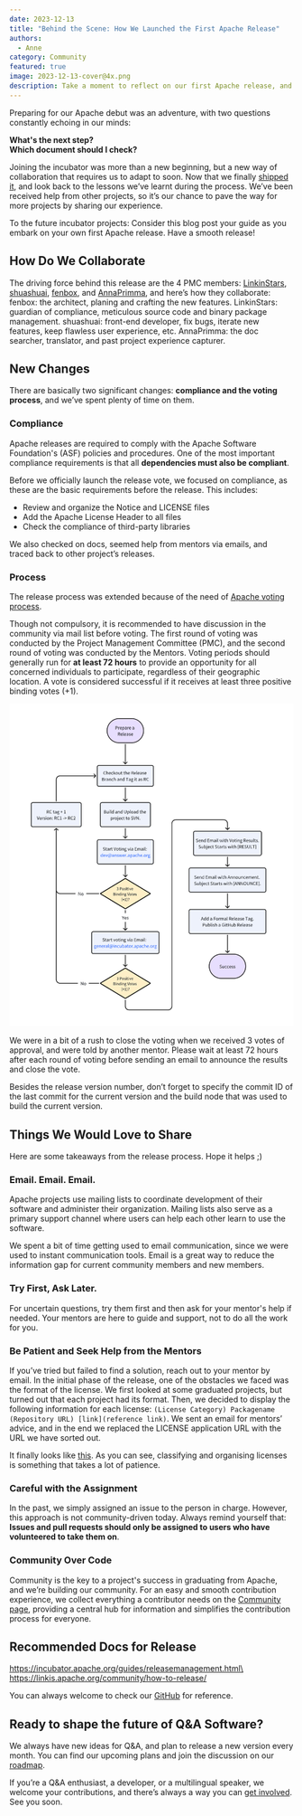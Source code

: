```yaml
---
date: 2023-12-13
title: "Behind the Scene: How We Launched the First Apache Release"
authors:
  - Anne
category: Community
featured: true
image: 2023-12-13-cover@4x.png
description: Take a moment to reflect on our first Apache release, and share experience with new projects for a smooth release.
---
```


Preparing for our Apache debut was an adventure, with two questions constantly echoing in our minds:

**What's the next step?\
Which document should I check?**

Joining the incubator was more than a new beginning, but a new way of collaboration that requires us to adapt to soon. Now that we finally [shipped it](https://answer.apache.org/blog/a-new-chapter-begins-answer-first-apache-release-launches), and look back to the lessons we’ve learnt during the process. We’ve been received help from other projects, so it’s our chance to pave the way for more projects by sharing our experience.

To the future incubator projects: Consider this blog post your guide as you embark on your own first Apache release. Have a smooth release!

## How Do We Collaborate

The driving force behind this release are the 4 PMC members: [LinkinStars](https://github.com/LinkinStars), [shuashuai](https://github.com/shuashuai), [fenbox](https://github.com/fenbox), and [AnnaPrimma](https://github.com/PrimmaAnna), and here’s how they collaborate:
fenbox: the architect, planing and crafting the new features.
LinkinStars: guardian of compliance, meticulous source code and binary package management.
shuashuai: front-end developer, fix bugs, iterate new features, keep flawless user experience, etc.
AnnaPrimma: the doc searcher, translator, and past project experience capturer.

## New Changes

There are basically two significant changes: **compliance and the voting process**, and we’ve spent plenty of time on them.

### Compliance

Apache releases are required to comply with the Apache Software Foundation's (ASF) policies and procedures. One of the most important compliance requirements is that all **dependencies must also be compliant**.

Before we officially launch the release vote, we focused on compliance, as these are the basic requirements before the release. This includes:

- Review and organize the Notice and LICENSE files
- Add the Apache License Header to all files
- Check the compliance of third-party libraries

We also checked on docs, seemed help from mentors via emails, and traced back to other project’s releases.

### Process

The release process was extended because of the need of [Apache voting process](https://www.apache.org/foundation/voting.html).

Though not compulsory, it is recommended to have discussion in the community via mail list before voting. The first round of voting was conducted by the Project Management Committee (PMC), and the second round of voting was conducted by the Mentors. Voting periods should generally run for **at least 72 hours** to provide an opportunity for all concerned individuals to participate, regardless of their geographic location. A vote is considered successful if it receives at least three positive binding votes (+1).

![Release Process](Release%20Process.png)

We were in a bit of a rush to close the voting when we received 3 votes of approval, and were told by another mentor. Please wait at least 72 hours after each round of voting before sending an email to announce the results and close the vote.

Besides the release version number, don’t forget to specify the commit ID of the last commit for the current version and the build node that was used to build the current version.

## Things We Would Love to Share

Here are some takeaways from the release process. Hope it helps ;)

### Email. Email. Email.

Apache projects use mailing lists to coordinate development of their software and administer their organization. Mailing lists also serve as a primary support channel where users can help each other learn to use the software.

We spent a bit of time getting used to email communication, since we were used to instant communication tools. Email is a great way to reduce the information gap for current community members and new members.

### Try First, Ask Later.

For uncertain questions, try them first and then ask for your mentor's help if needed. Your mentors are here to guide and support, not to do all the work for you.

### Be Patient and Seek Help from the Mentors

If you’ve tried but failed to find a solution, reach out to your mentor by email.
In the initial phase of the release, one of the obstacles we faced was the format of the license. We first looked at some graduated projects, but turned out that each project had its format. Then, we decided to display the following information for each license: `(License Category) Packagename (Repository URL) [link](reference link)`. We sent an email for mentors’ advice, and in the end we replaced the LICENSE application URL with the URL we have sorted out.

It finally looks like [this](https://github.com/apache/answer/blob/main/docs/release/LICENSE). As you can see, classifying and organising licenses is something that takes a lot of patience.

### Careful with the Assignment

In the past, we simply assigned an issue to the person in charge. However, this approach is not community-driven today. Always remind yourself that: **Issues and pull requests should only be assigned to users who have volunteered to take them on**.

### Community Over Code

Community is the key to a project's success in graduating from Apache, and we’re building our community. For an easy and smooth contribution experience, we collect everything a contributor needs on the [Community page](https://answer.apache.org/community/contributing), providing a central hub for information and simplifies the contribution process for everyone.

## Recommended Docs for Release

https://incubator.apache.org/guides/releasemanagement.html\
https://linkis.apache.org/community/how-to-release/

You can always welcome to check our [GitHub](https://github.com/apache/answer) for reference.

## Ready to shape the future of Q&A Software?

We always have new ideas for Q&A, and plan to release a new version every month. You can find our upcoming plans and join the discussion on our [roadmap](https://github.com/apache/answer/projects?query=is%3Aopen).

If you’re a Q&A enthusiast, a developer, or a multilingual speaker, we welcome your contributions, and there’s always a way you can [get involved](https://answer.apache.org/community/contributing). See you soon.
